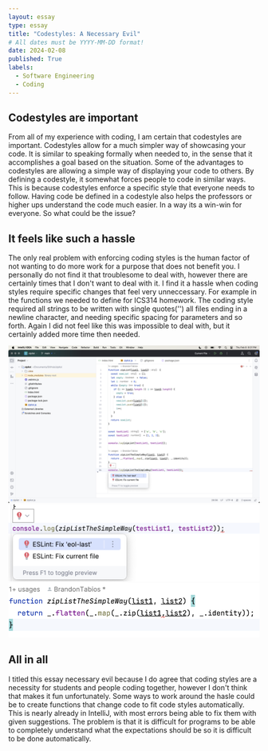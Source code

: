 ```yaml
---
layout: essay
type: essay
title: "Codestyles: A Necessary Evil"
# All dates must be YYYY-MM-DD format!
date: 2024-02-08
published: True
labels:
  - Software Engineering
  - Coding
---
```




## Codestyles are important

From all of my experience with coding, I am certain that codestyles are important. Codestyles allow for a much simpler way of showcasing your code. It is similar to speaking formally when needed to, in the sense that it accomplishes a goal based on the situation. Some of the advantages to codestyles are allowing a simple way of displaying your code to others. By defining a codestyle, it somewhat forces people to code in similar ways. This is because codestyles enforce a specific style that everyone needs to follow. Having code be defined in a codestyle also helps the professors or higher ups understand the code much easier. In a way its a win-win for everyone. So what could be the issue?

## It feels like such a hassle

The only real problem with enforcing coding styles is the human factor of not wanting to do more work for a purpose that does not benefit you. I personally do not find it that troublesome to deal with, however there are certainly times that I don't want to deal with it. I find it a hassle when coding styles require specific changes that feel very unneccessary. For example in the functions we needed to define for ICS314 homework. The coding style required all strings to be written with single quotes('') all files ending in a newline character, and needing specific spacing for parameters and so forth. Again I did not feel like this was impossible to deal with, but it certainly added more time then needed.

<img width="600px" class="w3-round" src="../img/1.png">
<img width="650px" class="w3-round" src="../img/2.png">
<img width="650px" class="w3-round" src="../img/3.png">




## All in all

I titled this essay necessary evil because I do agree that coding styles are a necessity for students and people coding together, however I don't think that makes it fun unfortunately. Some ways to work around the hasle could be to create functions that change code to fit code styles automatically. This is nearly already in IntelliJ, with most errors being able to fix them with given suggestions. The problem is that it is difficult for programs to be able to completely understand what the expectations should be so it is difficult to be done automatically. 
